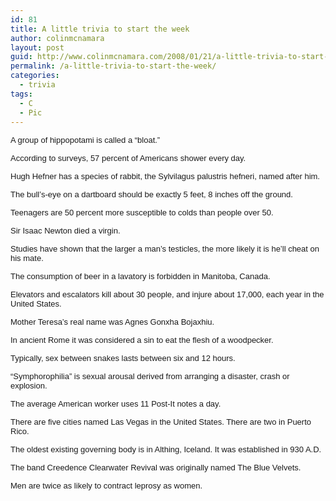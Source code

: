 ```yaml
---
id: 81
title: A little trivia to start the week
author: colinmcnamara
layout: post
guid: http://www.colinmcnamara.com/2008/01/21/a-little-trivia-to-start-the-week
permalink: /a-little-trivia-to-start-the-week/
categories:
  - trivia
tags:
  - C
  - Pic
---
```

<font face="ARIAL,HELVETICAL" size="2">A group of hippopotami is called a &#8220;bloat.&#8221; </font>

<font face="ARIAL,HELVETICAL" size="2">According to surveys, 57 percent of Americans shower every day. </font>

<font face="ARIAL,HELVETICAL" size="2">Hugh Hefner has a species of rabbit, the Sylvilagus palustris hefneri, named after him. </font>

<font face="ARIAL,HELVETICAL" size="2">The bull&#8217;s-eye on a dartboard should be exactly 5 feet, 8 inches off the ground. </font>

<font face="ARIAL,HELVETICAL" size="2">Teenagers are 50 percent more susceptible to colds than people over 50. </font>

<font face="ARIAL,HELVETICAL" size="2">Sir Isaac Newton died a virgin. </font>

<font face="ARIAL,HELVETICAL" size="2">Studies have shown that the larger a man&#8217;s testicles, the more likely it is he&#8217;ll cheat on his mate. </font>

<font face="ARIAL,HELVETICAL" size="2">The consumption of beer in a lavatory is forbidden in Manitoba, Canada. </font>

<font face="ARIAL,HELVETICAL" size="2">Elevators and escalators kill about 30 people, and injure about 17,000, each year in the United States. </font>

<font face="ARIAL,HELVETICAL" size="2">Mother Teresa&#8217;s real name was Agnes Gonxha Bojaxhiu. </font>

<font face="ARIAL,HELVETICAL" size="2">In ancient Rome it was considered a sin to eat the flesh of a woodpecker. </font>

<font face="ARIAL,HELVETICAL" size="2">Typically, sex between snakes lasts between six and 12 hours. </font>

<font face="ARIAL,HELVETICAL" size="2">&#8220;Symphorophilia&#8221; is sexual arousal derived from arranging a disaster, crash or explosion. </font>

<font face="ARIAL,HELVETICAL" size="2">The average American worker uses 11 Post-It notes a day. </font>

<font face="ARIAL,HELVETICAL" size="2">There are five cities named Las Vegas in the United States. There are two in Puerto Rico. </font>

<font face="ARIAL,HELVETICAL" size="2">The oldest existing governing body is in Althing, Iceland. It was established in 930 A.D. </font>

<font face="ARIAL,HELVETICAL" size="2">The band Creedence Clearwater Revival was originally named The Blue Velvets. </font>

<font face="ARIAL,HELVETICAL" size="2">Men are twice as likely to contract leprosy as women. </font>